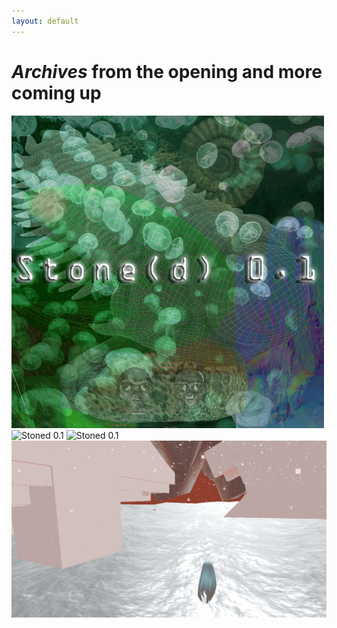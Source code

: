 ```yaml
---
layout: default
---
```

# *Archives* from the opening and more coming up

![Stoned 0.1](https://github.com/gnozo/Stoned/blob/run/assets/img/stoned-logo.gif?raw=true)
![Stoned 0.1](https://github.com/gnozo/Stoned/blob/run/assets/img/stoned_isaka2.pngf?raw=true)
![Stoned 0.1](https://github.com/gnozo/Stoned/blob/run/assets/img/stoned_isaka3.pngf?raw=true)
![Stoned 0.1](https://github.com/gnozo/Stoned/blob/run/assets/img/stoned_isaka4.png?raw=true)
